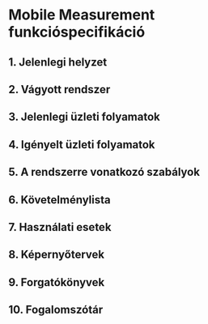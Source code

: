 # Mobile Measurement funkcióspecifikáció

## 1. Jelenlegi helyzet


## 2. Vágyott rendszer


## 3. Jelenlegi üzleti folyamatok


## 4. Igényelt üzleti folyamatok


## 5. A rendszerre vonatkozó szabályok


## 6. Követelménylista


## 7. Használati esetek


## 8. Képernyőtervek


## 9. Forgatókönyvek


## 10. Fogalomszótár

